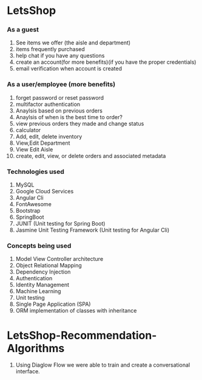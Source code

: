 # LetsShop

### As a guest 
1. See items we offer (the aisle and department)
2. items frequently purchased 
3. help chat if you have any questions 
4. create an account(for more benefits)(if you have the proper credentials)
5. email verification when account is created

### As a user/employee (more benefits) 
1. forget password or reset password 
2. multifactor authentication 
3. Anaylsis based on previous orders 
5. Anaylsis of when is the best time to order? 
6. view previous orders they made and change status
7. calculator 
8. Add, edit, delete inventory 
9. View,Edit Department 
10. View Edit Aisle
11. create, edit, view, or delete orders and associated metadata



### Technologies used
1. MySQL
2. Google Cloud Services
3. Angular Cli 
4. FontAwesome
5. Bootstrap 
6. SpringBoot 
7. JUNIT (Unit testing for Spring Boot)
8. Jasmine Unit Testing Framework  (Unit testing for Angular Cli)

### Concepts being used
1. Model View Controller architecture 
2. Object Relational Mapping 
3. Dependency Injection 
4. Authentication 
5. Identity Management 
6. Machine Learning 
7. Unit testing 
8. Single Page Application (SPA)
9. ORM implementation of classes with inheritance

# LetsShop-Recommendation-Algorithms
1. Using Diaglow Flow we were able to train and create a conversational interface. 
